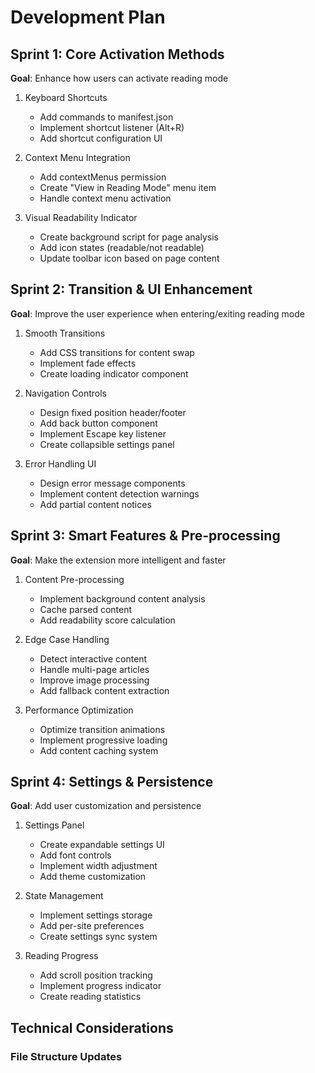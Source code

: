 # Development Plan

## Sprint 1: Core Activation Methods
**Goal**: Enhance how users can activate reading mode

1. Keyboard Shortcuts
   - Add commands to manifest.json
   - Implement shortcut listener (Alt+R)
   - Add shortcut configuration UI

2. Context Menu Integration
   - Add contextMenus permission
   - Create "View in Reading Mode" menu item
   - Handle context menu activation

3. Visual Readability Indicator
   - Create background script for page analysis
   - Add icon states (readable/not readable)
   - Update toolbar icon based on page content

## Sprint 2: Transition & UI Enhancement
**Goal**: Improve the user experience when entering/exiting reading mode

1. Smooth Transitions
   - Add CSS transitions for content swap
   - Implement fade effects
   - Create loading indicator component

2. Navigation Controls
   - Design fixed position header/footer
   - Add back button component
   - Implement Escape key listener
   - Create collapsible settings panel

3. Error Handling UI
   - Design error message components
   - Implement content detection warnings
   - Add partial content notices

## Sprint 3: Smart Features & Pre-processing
**Goal**: Make the extension more intelligent and faster

1. Content Pre-processing
   - Implement background content analysis
   - Cache parsed content
   - Add readability score calculation

2. Edge Case Handling
   - Detect interactive content
   - Handle multi-page articles
   - Improve image processing
   - Add fallback content extraction

3. Performance Optimization
   - Optimize transition animations
   - Implement progressive loading
   - Add content caching system

## Sprint 4: Settings & Persistence
**Goal**: Add user customization and persistence

1. Settings Panel
   - Create expandable settings UI
   - Add font controls
   - Implement width adjustment
   - Add theme customization

2. State Management
   - Implement settings storage
   - Add per-site preferences
   - Create settings sync system

3. Reading Progress
   - Add scroll position tracking
   - Implement progress indicator
   - Create reading statistics

## Technical Considerations

### File Structure Updates 